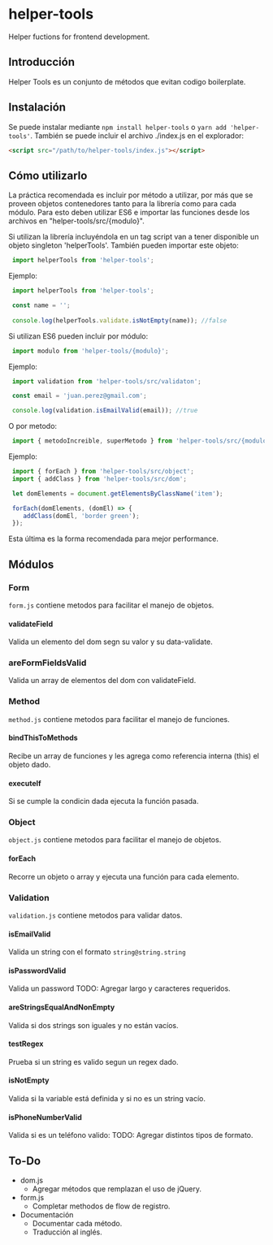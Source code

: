 # helper-tools
 Helper fuctions for frontend development.

## Introducción
 Helper Tools es un conjunto de métodos que evitan codigo boilerplate.

## Instalación

 Se puede instalar mediante `npm install helper-tools` o `yarn add 'helper-tools'`. También se puede incluir el archivo ./index.js en el explorador:

 ```html
 <script src="/path/to/helper-tools/index.js"></script>
```

## Cómo utilizarlo
 La práctica recomendada es incluir por método a utilizar, por más que se proveen objetos contenedores tanto para la librería como para cada módulo. Para esto deben utilizar ES6 e importar las funciones desde los archivos en "helper-tools/src/{modulo}".

 Si utilizan la librería incluyéndola en un tag script van a tener disponible un objeto singleton 'helperTools'. También pueden importar este objeto:

 ```javascript
  import helperTools from 'helper-tools';
 ```
 
 Ejemplo:
 
 ```javascript
  import helperTools from 'helper-tools';

  const name = '';
  
  console.log(helperTools.validate.isNotEmpty(name)); //false
  ```

 Si utilizan ES6 pueden incluir por módulo:

 ```javascript
  import modulo from 'helper-tools/{modulo}';
 ```

 Ejemplo:
 
 ```javascript
  import validation from 'helper-tools/src/validaton';

  const email = 'juan.perez@gmail.com';

  console.log(validation.isEmailValid(email)); //true
 ```

 O por metodo:

 ```javascript
  import { metodoIncreible, superMetodo } from 'helper-tools/src/{modulo}';
 ```

 Ejemplo:
 ```javascript
  import { forEach } from 'helper-tools/src/object';
  import { addClass } from 'helper-tools/src/dom';

  let domElements = document.getElementsByClassName('item');

  forEach(domElements, (domEl) => {
     addClass(domEl, 'border green');
  });
 ```
 Esta última es la forma recomendada para mejor performance.

## Módulos
 ### Form
 `form.js` contiene metodos para facilitar el manejo de objetos.
 #### validateField
 Valida un elemento del dom segn su valor y su data-validate.
 ### areFormFieldsValid
 Valida un array de elementos del dom con validateField.

### Method
 `method.js` contiene metodos para facilitar el manejo de funciones.
 #### bindThisToMethods
 Recibe un array de funciones y les agrega como referencia interna (this) el objeto dado.
 #### executeIf
 Si se cumple la condicin dada ejecuta la función pasada.

### Object
 `object.js` contiene metodos para facilitar el manejo de objetos.
 #### forEach
 Recorre un objeto o array y ejecuta una función para cada elemento.

### Validation
 `validation.js` contiene metodos para validar datos.
 #### isEmailValid
 Valida un string con el formato `string@string.string`
 #### isPasswordValid
 Valida un password
 TODO: Agregar largo y caracteres requeridos.
 #### areStringsEqualAndNonEmpty
 Valida si dos strings son iguales y no están vacíos.
 #### testRegex
 Prueba si un string es valido segun un regex dado.
 #### isNotEmpty
 Valida si la variable está definida y si no es un string vacío.
 #### isPhoneNumberValid
 Valida si es un teléfono valido:
 TODO: Agregar distintos tipos de formato.

## To-Do
* dom.js
    * Agregar métodos que remplazan el uso de jQuery.
* form.js
    * Completar methodos de flow de registro.
* Documentación
    * Documentar cada método.
    * Traducción al inglés.
